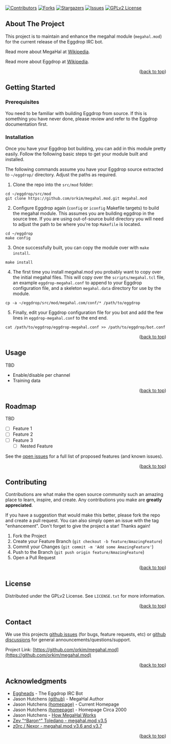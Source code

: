 <!-- Improved compatibility of back to top link: See: https://github.com/othneildrew/Best-README-Template/pull/73 -->
<a name="readme-top"></a>

<!-- PROJECT SHIELDS -->
<!--
*** I'm using markdown "reference style" links for readability.
*** Reference links are enclosed in brackets [ ] instead of parentheses ( ).
*** See the bottom of this document for the declaration of the reference variables
*** for contributors-url, forks-url, etc. This is an optional, concise syntax you may use.
*** https://www.markdownguide.org/basic-syntax/#reference-style-links
-->
[![Contributors][contributors-shield]][contributors-url]
[![Forks][forks-shield]][forks-url]
[![Stargazers][stars-shield]][stars-url]
[![Issues][issues-shield]][issues-url]
[![GPLv2 License][license-shield]][license-url]


<!-- ABOUT THE PROJECT -->
## About The Project

This project is to maintain and enhance the megahal module (`megahal.mod`) for the current release of the Eggdrop IRC
bot.

Read more about MegaHal at [Wikipedia](https://en.wikipedia.org/wiki/MegaHAL).

Read more about Eggdrop at [Wikipedia](https://en.wikipedia.org/wiki/Eggdrop).

<p align="right">(<a href="#readme-top">back to top</a>)</p>


<!-- GETTING STARTED -->
## Getting Started

### Prerequisites

You need to be familiar with building Eggdrop from source. If this is something you have never done, please review and
refer to the Eggdrop documentation first.

### Installation

Once you have your Eggdrop bot building, you can add in this module pretty easily.  Follow the following basic steps to
get your module built and installed.

The following commands assume you have your Eggdrop source extracted to `~/eggdrop/` directory. Adjust the paths as
required.

1. Clone the repo into the `src/mod` folder:
```shell
cd ~/eggdrop/src/mod
git clone https://github.com/orkim/megahal.mod.git megahal.mod
```

2. Configure Eggdrop again (`config` or `iconfig` Makefile targets) to build the megahal module. This assumes you are
building eggdrop in the source tree. If you are using out-of-source build directory you will need to adjust the path to
be where you're top `Makefile` is located.
```shell
cd ~/eggdrop
make config
```

3. Once successfully built, you can copy the module over with `make install`.
```shell
make install
```

4. The first time you install megahal.mod you probably want to copy over the initial megahal files. This will copy over
the `scripts/megahal.tcl` file, an example `eggdrop-megahal.conf` to append to your Eggdrop configuration file, and a
skeleton `megahal.data` directory for use by the module.
```shell
cp -a ~/eggdrop/src/mod/megahal.com/conf/* /path/to/eggdrop
```

5. Finally, edit your Eggdrop configuration file for you bot and add the few lines in `eggdrop-megahal.conf` to the end
end.
```shell
cat /path/to/eggdrop/eggdrop-megahal.conf >> /path/to/eggdrop/bot.conf
```

<p align="right">(<a href="#readme-top">back to top</a>)</p>



<!-- USAGE EXAMPLES -->
## Usage

TBD

- Enable/disable per channel
- Training data

<p align="right">(<a href="#readme-top">back to top</a>)</p>



<!-- ROADMAP -->
## Roadmap

TBD

- [ ] Feature 1
- [ ] Feature 2
- [ ] Feature 3
    - [ ] Nested Feature

See the [open issues](https://github.com/orkim/megahal.mod/issues) for a full list of proposed features (and known issues).

<p align="right">(<a href="#readme-top">back to top</a>)</p>



<!-- CONTRIBUTING -->
## Contributing

Contributions are what make the open source community such an amazing place to learn, inspire, and create. Any contributions you make are **greatly appreciated**.

If you have a suggestion that would make this better, please fork the repo and create a pull request. You can also simply open an issue with the tag "enhancement".
Don't forget to give the project a star! Thanks again!

1. Fork the Project
2. Create your Feature Branch (`git checkout -b feature/AmazingFeature`)
3. Commit your Changes (`git commit -m 'Add some AmazingFeature'`)
4. Push to the Branch (`git push origin feature/AmazingFeature`)
5. Open a Pull Request

<p align="right">(<a href="#readme-top">back to top</a>)</p>



<!-- LICENSE -->
## License

Distributed under the GPLv2 License. See `LICENSE.txt` for more information.

<p align="right">(<a href="#readme-top">back to top</a>)</p>



<!-- CONTACT -->
## Contact

We use this projects [github issues](https://github.com/orkim/megahal.mod/issues) (for bugs, feature requests, etc) or
[github discussions](https://github.com/orkim/megahal.mod/discussions) for general announcements/questions/support.

Project Link: [https://github.com/orkim/megahal.mod](https://github.com/orkim/megahal.mod)

<p align="right">(<a href="#readme-top">back to top</a>)</p>



<!-- ACKNOWLEDGMENTS -->
## Acknowledgments

* [Eggheads](https://github.com/eggheads/eggdrop) -  The Eggdrop IRC Bot
* Jason Hutchens [(github)](https://github.com/kranzky) - MegaHal Author
* Jason Hutchens [(homepage)](https://www.kranzky.com/) - Current Homepage
* Jason Hutchens [(homepage)](https://homepage.kranzky.com/) - Homepage Circa 2000
* Jason Hutchens - [How MegaHal Works](https://web.archive.org/web/20180423062335/http://megahal.alioth.debian.org/How.html)
* [Zev "^Baron^" Toledano - megahal.mod v3.5](http://thelastexit.net/megahal/index.html)
* [z0rc / Nexor - megahal.mod v3.6 and v3.7](https://github.com/z0rc/megahal.mod)

<p align="right">(<a href="#readme-top">back to top</a>)</p>



<!-- MARKDOWN LINKS & IMAGES -->
<!-- https://www.markdownguide.org/basic-syntax/#reference-style-links -->
[contributors-shield]: https://img.shields.io/github/contributors/orkim/megahal.mod.svg?style=for-the-badge
[contributors-url]: https://github.com/orkim/megahal.mod.svg/graphs/contributors
[forks-shield]: https://img.shields.io/github/forks/orkim/megahal.mod.svg?style=for-the-badge
[forks-url]: https://github.com/orkim/megahal.mod/network/members
[stars-shield]: https://img.shields.io/github/stars/orkim/megahal.mod.svg?style=for-the-badge
[stars-url]: https://github.com/orkim/megahal.mod/stargazers
[issues-shield]: https://img.shields.io/github/issues/orkim/megahal.mod.svg?style=for-the-badge
[issues-url]: https://github.com/orkim/megahal.mod/issues
[license-shield]: https://img.shields.io/github/license/orkim/megahal.mod.svg?style=for-the-badge
[license-url]: https://github.com/orkim/megahal.mod/blob/main/LICENSE.txt